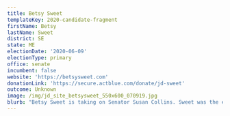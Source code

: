 ```yaml
---
title: Betsy Sweet
templateKey: 2020-candidate-fragment
firstName: Betsy
lastName: Sweet
district: SE
state: ME
electionDate: '2020-06-09'
electionType: primary
office: senate
incumbent: false
website: 'https://betsysweet.com'
donationLink: 'https://secure.actblue.com/donate/jd-sweet'
outcome: Unknown
image: /img/jd_site_betsysweet_550x600_070919.jpg
blurb: "Betsy Sweet is taking on Senator Susan Collins. Sweet was the executive director of the Maine Women’s Lobby. In 2017, she wrote and helped pass the first Family Medical Leave Act in the country, and helped create the first Clean Elections system in the country in Maine because she saw first-hand the corrupting influence of money in politics and policy making. \uFEFFOutside of the statehouse, she worked to create the Civil Rights Team Project, an anti-bullying program that is now in over 400 schools. She is a proud single mother with three daughters, and a life-long resident of Maine.\n"
---
```


